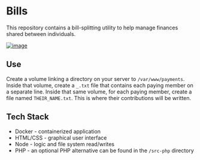 # Bills
This repository contains a bill-splitting utility to help manage finances shared between individuals.

[![image](https://user-images.githubusercontent.com/343837/44632574-c7cf7e00-a942-11e8-8100-64709770e3ec.png)](https://charlesstover.com/)

## Use
Create a volume linking a directory on your server to `/var/www/payments`.
Inside that volume, create a `_.txt` file that contains each paying member on a separate line.
Inside that same volume, for each paying member, create a file named `THEIR_NAME.txt`. This is where their contributions will be written.

## Tech Stack
* Docker - containerized application
* HTML/CSS - graphical user interface
* Node - logic and file system read/writes
* PHP - an optional PHP alternative can be found in the `/src-php` directory
